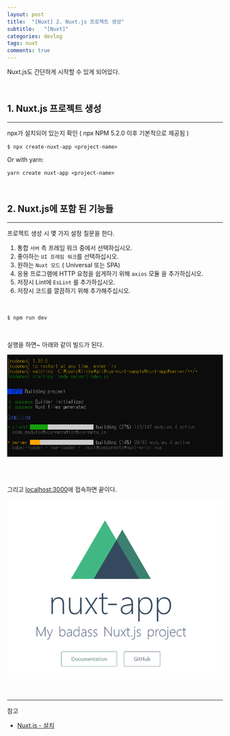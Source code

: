```yaml
---
layout: post
title:  "[Nuxt] 2. Nuxt.js 프로젝트 생성"
subtitle:   "[Nuxt]"
categories: devlog
tags: nuxt
comments: true
---
```


Nuxt.js도 간단하게 시작할 수 있게 되어있다.

<br>


## 1. Nuxt.js 프로젝트 생성
---

npx가 설치되어 있는지 확인 ( npx NPM 5.2.0 이후 기본적으로 제공됨 )

```
$ npx create-nuxt-app <project-name>
```

Or with yarn:

```
yarn create nuxt-app <project-name>
```

<br>


## 2. Nuxt.js에 포함 된 기능들
---

프로젝트 생성 시 몇 가지 설정 질문을 한다.

1. 통합 `서버` 측 프레임 워크 중에서 선택하십시오.
2. 좋아하는 `UI 프레임 워크`를 선택하십시오.
3. 원하는 `Nuxt 모드` ( Universal 또는 SPA)
4. 응용 프로그램에 HTTP 요청을 쉽게하기 위해 `axios` 모듈 을 추가하십시오.
5. 저장시 Lint에 `EsLint` 를 추가하십시오.
6. 저장시 코드를 깔끔하기 위해 추가해주십시오.

<br>

```
$ npm run dev
```

<br>

실행을 하면~ 아래와 같이 빌드가 된다.


[![Create-Nuxt-App-s1](/assets/img/devlog/201811/2018-11-15-Create-Nuxt-App-s1.png)]()


<br><br>

그리고 [localhost:3000](localhost:3000)에 접속하면 끝이다.

[![Create-Nuxt-App-s2](/assets/img/devlog/201811/2018-11-15-Create-Nuxt-App-s2.png)]()


<br>


---
참고

+ [Nuxt.js - 설치](https://nuxtjs.org/guide/installation#starting-from-scratch)